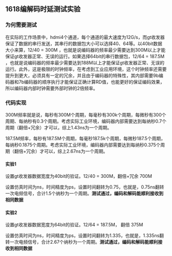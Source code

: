 ## 1618编解码时延测试实验

### 为何需要测试

在实际的工作场景中，hdmi4个通道，每个通道的最大速度为12G/s，而gt收发器保证了数据的串行发送，其串行的数据包大小可以选择40、64等。以40bit数据大小来算，12/40 = 300M ，也就是说编码器的频率最少需要达到300M以上才能保证gt收发器正常、无误的运行。如果选择64bit的串行数据包，12/64 = 187.5M ，也就是说编码器的频率最少需要达到188M以上才能保证gt收发器正常、无误的运行。此外，这是极限的时钟频率，在考虑到工业应用环境，这个时钟频率还需要提升到更大，必须具有一定的冗余，并且由于编码器的特殊性，其内部需要9b编码器和7b编码器的顺序执行才能保证正确计算RD值，也能更好的保证编码效果，所以编码器内部时钟需要外部时钟的2倍频率。

### 代码实现

300M频率就是说，每秒有300M个周期，每毫秒有300k个周期，每微秒有300个周期、每纳秒有0.3个周期。考虑实际工业环境，编码器内部需要达到每纳秒0.7个周期（翻倍+冗余）才可以，综上1.43ns为一个周期。

187.5M频率，每秒有187.5M个周期，每毫秒187.5k个周期，每微秒187.5个周期，每纳秒0.1875个周期。考虑实际工业环境，编码器内部需要达到每纳秒0.375个周期（翻倍+冗余）才可以，综上2.67ns为一个周期。

#### 实验1

设置gt收发器数据宽度为40bit的验证。12/40 = 300M，翻倍+冗余 700M

设置仿真时间为ns，时间精度为ps，设置时间翻转为0.75，也就是，0.75ns翻转一次电频信号，合计1.5个纳秒为一个周期。**测试通过，编码和解码能顺利接收到相同数据**

#### 实验2

设置gt收发器数据宽度为64bit的验证。12/64 = 187.5M， 翻倍 375M

设置仿真时间为ns，时间精度为ps，设置时间翻转为1.335，也就是，1.335ns翻转一次电频信号，合计2.67个纳秒为一个周期。**测试通过，编码和解码能顺利接收到相同数据**